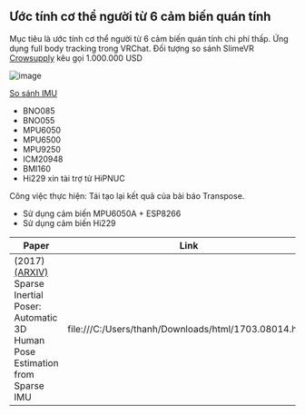 ## Ước tính cơ thể người từ 6 cảm biến quán tính

Mục tiêu là ước tính cơ thể người từ 6 cảm biến quán tính chi phí thấp. Ứng dụng full body tracking trong VRChat. Đối tượng so sánh SlimeVR [Crowsupply](https://www.crowdsupply.com/slimevr/slimevr-full-body-tracker) kêu gọi 1.000.000 USD

![image](https://user-images.githubusercontent.com/99313947/177080878-94779625-96d5-4c1e-932d-d92f5cefaff5.png)

[So sánh IMU](https://docs.slimevr.dev/diy/imu-comparison.html)
- BNO085
- BNO055
- MPU6050
- MPU6500
- MPU9250
- ICM20948
- BMI160
- Hi229 xin tài trợ từ HiPNUC

Công việc thực hiện: Tái tạo lại kết quả của bài báo Transpose.
- Sử dụng cảm biến MPU6050A + ESP8266
- Sử dụng cảm biến Hi229

| Paper | Link |
| --- | --- |
| (2017) [(ARXIV)](https://arxiv.org/abs/1703.08014) Sparse Inertial Poser: Automatic 3D Human Pose Estimation from Sparse IMU | file:///C:/Users/thanh/Downloads/html/1703.08014.html |

